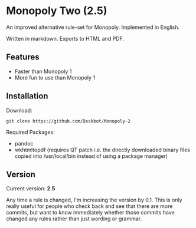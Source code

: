 Monopoly Two (2.5)
==================

An improved alternative rule-set for Monopoly. Implemented in English.

Written in markdown. Exports to HTML and PDF.

Features
--------

* Faster than Monopoly 1
* More fun to use than Monopoly 1

Installation
------------

Download:

`git clone https://github.com/Deskbot/Monopoly-2`

Required Packages:

* pandoc
* wkhtmltopdf (requires QT patch i.e. the directly downloaded binary files copied into /usr/local/bin instead of using a package manager)

Version
-------

Current version: **2.5**

Any time a rule is changed, I'm increasing the version by 0.1. This is only really useful for people who check back and see that there are more commits, but want to know immediately whether those commits have changed any rules rather than just wording or grammar.
